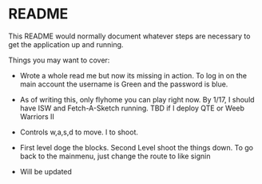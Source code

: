 # README

This README would normally document whatever steps are necessary to get the
application up and running.

Things you may want to cover:

* Wrote a whole read me but now its missing in action. To log in on the main account the username is Green and the password is blue.

* As of writing this, only flyhome you can play right now. By 1/17, I should have ISW and Fetch-A-Sketch running. TBD if I deploy QTE or Weeb Warriors II

* Controls w,a,s,d to move. l to shoot. 

* First level doge the blocks. Second Level shoot the things down. To go back to the mainmenu, just change the route to like signin

* Will be updated


